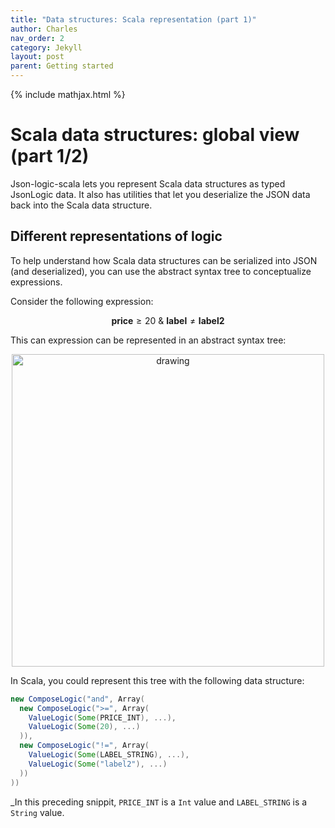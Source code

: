```yaml
---
title: "Data structures: Scala representation (part 1)"
author: Charles
nav_order: 2
category: Jekyll
layout: post
parent: Getting started
---
```


{% include mathjax.html %}

# Scala data structures: global view (part 1/2)

Json-logic-scala lets you represent Scala data structures as typed JsonLogic data.
It also has utilities that let you deserialize the JSON data back into the Scala
data structure.

## Different representations of logic

To help understand how Scala data structures can be serialized into JSON (and deserialized),
you can use the abstract syntax tree to conceptualize expressions.

Consider the following expression:

$$\mathbf{price} \ge 20\ \&\ \mathbf{label}\neq\mathbf{label2}$$

This can expression can be represented in an abstract syntax tree:
<p align="center">
    <img src="/assets/boolean_logical_tree.png" alt="drawing" width="500"/>
</p>


In Scala, you could represent this tree with the following data structure:

```scala
new ComposeLogic("and", Array(
  new ComposeLogic(">=", Array(
    ValueLogic(Some(PRICE_INT), ...),
    ValueLogic(Some(20), ...)
  )),
  new ComposeLogic("!=", Array(
    ValueLogic(Some(LABEL_STRING), ...),
    ValueLogic(Some("label2"), ...)
  ))
))
```
_In this preceding snippit, `PRICE_INT` is a `Int` value and `LABEL_STRING` is
a `String` value.

<!-- NOTE: How about representing this as JSON Logic? -->
<!-- How about Moving this to the intro? -->
